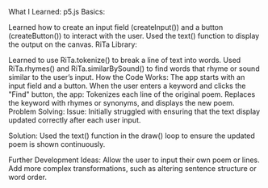 What I Learned:
p5.js Basics:

Learned how to create an input field (createInput()) and a button (createButton()) to interact with the user.
Used the text() function to display the output on the canvas.
RiTa Library:

Learned to use RiTa.tokenize() to break a line of text into words.
Used RiTa.rhymes() and RiTa.similarBySound() to find words that rhyme or sound similar to the user’s input.
How the Code Works:
The app starts with an input field and a button. When the user enters a keyword and clicks the "Find" button, the app:
Tokenizes each line of the original poem.
Replaces the keyword with rhymes or synonyms, and displays the new poem.
Problem Solving:
Issue:
Initially struggled with ensuring that the text display updated correctly after each user input.

Solution:
Used the text() function in the draw() loop to ensure the updated poem is shown continuously.

Further Development Ideas:
Allow the user to input their own poem or lines.
Add more complex transformations, such as altering sentence structure or word order.
